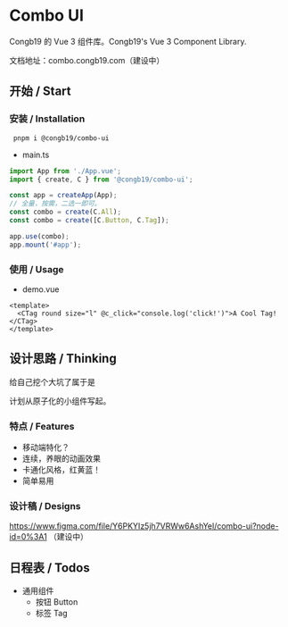 # Combo UI

Congb19 的 Vue 3 组件库。Congb19's Vue 3 Component Library.

文档地址：combo.congb19.com（建设中）

## 开始 / Start

### 安装 / Installation

` pnpm i @congb19/combo-ui`

- main.ts

```typescript
import App from './App.vue';
import { create, C } from '@congb19/combo-ui';

const app = createApp(App);
// 全量，按需，二选一即可。
const combo = create(C.All);
const combo = create([C.Button, C.Tag]);

app.use(combo);
app.mount('#app');
```

### 使用 / Usage

- demo.vue

```vue
<template>
  <CTag round size="l" @c_click="console.log('click!')">A Cool Tag!</CTag>
</template>
```

## 设计思路 / Thinking

给自己挖个大坑了属于是

计划从原子化的小组件写起。

### 特点 / Features

- 移动端特化？
- 连续，养眼的动画效果
- 卡通化风格，红黄蓝！
- 简单易用

### 设计稿 / Designs

https://www.figma.com/file/Y6PKYIz5jh7VRWw6AshYel/combo-ui?node-id=0%3A1 （建设中）

## 日程表 / Todos

- 通用组件
  - 按钮 Button
  - 标签 Tag
